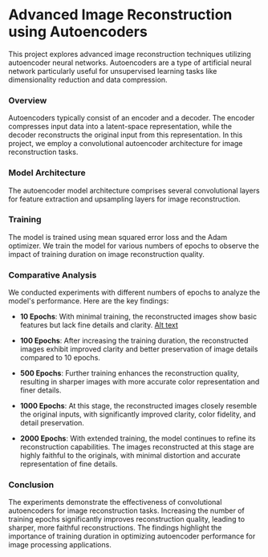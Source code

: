 # Advanced Image Reconstruction using Autoencoders

This project explores advanced image reconstruction techniques utilizing autoencoder neural networks. Autoencoders are a type of artificial neural network particularly useful for unsupervised learning tasks like dimensionality reduction and data compression.

### Overview

Autoencoders typically consist of an encoder and a decoder. The encoder compresses input data into a latent-space representation, while the decoder reconstructs the original input from this representation. In this project, we employ a convolutional autoencoder architecture for image reconstruction tasks.

### Model Architecture

The autoencoder model architecture comprises several convolutional layers for feature extraction and upsampling layers for image reconstruction.

### Training

The model is trained using mean squared error loss and the Adam optimizer. We train the model for various numbers of epochs to observe the impact of training duration on image reconstruction quality.

### Comparative Analysis

We conducted experiments with different numbers of epochs to analyze the model's performance. Here are the key findings:

- **10 Epochs**: With minimal training, the reconstructed images show basic features but lack fine details and clarity.
  [Alt text](Advanced_Image_Reconstruction_Autoencoders/10epoch.jpg!)

- **100 Epochs**: After increasing the training duration, the reconstructed images exhibit improved clarity and better preservation of image details compared to 10 epochs.

- **500 Epochs**: Further training enhances the reconstruction quality, resulting in sharper images with more accurate color representation and finer details.

- **1000 Epochs**: At this stage, the reconstructed images closely resemble the original inputs, with significantly improved clarity, color fidelity, and detail preservation.

- **2000 Epochs**: With extended training, the model continues to refine its reconstruction capabilities. The images reconstructed at this stage are highly faithful to the originals, with minimal distortion and accurate representation of fine details.

### Conclusion

The experiments demonstrate the effectiveness of convolutional autoencoders for image reconstruction tasks. Increasing the number of training epochs significantly improves reconstruction quality, leading to sharper, more faithful reconstructions. The findings highlight the importance of training duration in optimizing autoencoder performance for image processing applications.
